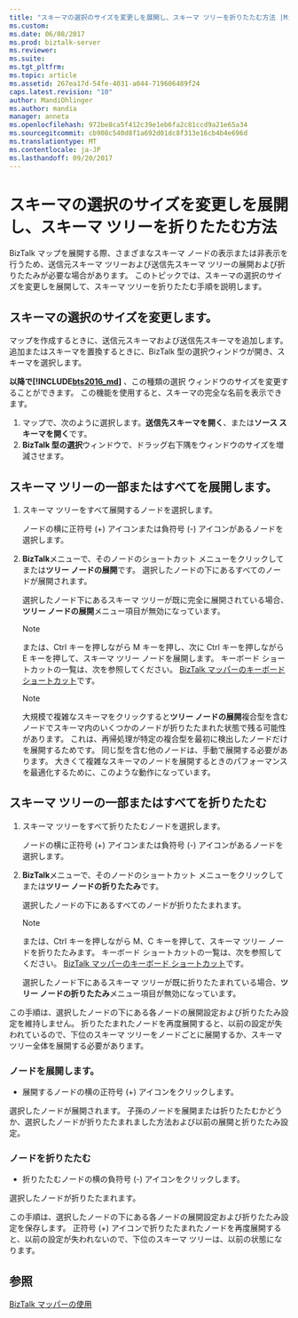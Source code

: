 ```yaml
---
title: "スキーマの選択のサイズを変更しを展開し、スキーマ ツリーを折りたたむ方法 |Microsoft ドキュメント"
ms.custom: 
ms.date: 06/08/2017
ms.prod: biztalk-server
ms.reviewer: 
ms.suite: 
ms.tgt_pltfrm: 
ms.topic: article
ms.assetid: 267ea17d-54fe-4031-a044-719606489f24
caps.latest.revision: "10"
author: MandiOhlinger
ms.author: mandia
manager: anneta
ms.openlocfilehash: 972be8ca5f412c39e1eb6fa2c81ccd9a21e65a34
ms.sourcegitcommit: cb908c540d8f1a692d01dc8f313e16cb4b4e696d
ms.translationtype: MT
ms.contentlocale: ja-JP
ms.lasthandoff: 09/20/2017
---
```

# <a name="how-to-resize-the-schema-picker-and-expand-and-collapse-the-schema-trees"></a>スキーマの選択のサイズを変更しを展開し、スキーマ ツリーを折りたたむ方法
BizTalk マップを展開する際、さまざまなスキーマ ノードの表示または非表示を行うため、送信元スキーマ ツリーおよび送信先スキーマ ツリーの展開および折りたたみが必要な場合があります。 このトピックでは、スキーマの選択のサイズを変更しを展開して、スキーマ ツリーを折りたたむ手順を説明します。  

## <a name="resize-the-schema-picker"></a>スキーマの選択のサイズを変更します。

マップを作成するときに、送信元スキーマおよび送信先スキーマを追加します。 追加またはスキーマを置換するときに、BizTalk 型の選択ウィンドウが開き、スキーマを選択します。 

**以降で[!INCLUDE[bts2016_md](../includes/bts2016-md.md)]** 、この種類の選択 ウィンドウのサイズを変更することができます。 この機能を使用すると、スキーマの完全な名前を表示できます。

1. マップで、次のように選択します。**送信先スキーマを開く**、または**ソース スキーマを開く**です。
2. **BizTalk 型の選択**ウィンドウで、ドラッグ右下隅をウィンドウのサイズを増減させます。
  
## <a name="expand-all-or-part-of-a-schema-tree"></a>スキーマ ツリーの一部またはすべてを展開します。  
  
1.  スキーマ ツリーをすべて展開するノードを選択します。  
  
     ノードの横に正符号 (+) アイコンまたは負符号 (-) アイコンがあるノードを選択します。  
  
2.  **BizTalk**メニューで、そのノードのショートカット メニューをクリックしてまたは**ツリー ノードの展開**です。 選択したノードの下にあるすべてのノードが展開されます。  
  
     選択したノード下にあるスキーマ ツリーが既に完全に展開されている場合、**ツリー ノードの展開**メニュー項目が無効になっています。  
  
    > [!NOTE]
    >  または、Ctrl キーを押しながら M キーを押し、次に Ctrl キーを押しながら E キーを押して、スキーマ ツリー ノードを展開します。 キーボード ショートカットの一覧は、次を参照してください。 [BizTalk マッパーのキーボード ショートカット](../core/biztalk-mapper-keyboard-shortcuts.md)です。  
  
    > [!NOTE]
    >  大規模で複雑なスキーマをクリックすると**ツリー ノードの展開**複合型を含むノードでスキーマ内のいくつかのノードが折りたたまれた状態で残る可能性があります。 これは、再帰処理が特定の複合型を最初に検出したノードだけを展開するためです。 同じ型を含む他のノードは、手動で展開する必要があります。 大きくて複雑なスキーマのノードを展開するときのパフォーマンスを最適化するために、このような動作になっています。  
  
## <a name="collapse-all-or-part-of-a-schema-tree"></a>スキーマ ツリーの一部またはすべてを折りたたむ  
  
1.  スキーマ ツリーをすべて折りたたむノードを選択します。  
  
     ノードの横に正符号 (+) アイコンまたは負符号 (-) アイコンがあるノードを選択します。  
  
2.  **BizTalk**メニューで、そのノードのショートカット メニューをクリックしてまたは**ツリー ノードの折りたたみ**です。  
  
     選択したノードの下にあるすべてのノードが折りたたまれます。  
  
    > [!NOTE]
    >  または、Ctrl キーを押しながら M、C キーを押して、スキーマ ツリー ノードを折りたたみます。 キーボード ショートカットの一覧は、次を参照してください。 [BizTalk マッパーのキーボード ショートカット](../core/biztalk-mapper-keyboard-shortcuts.md)です。  
  
     選択したノード下にあるスキーマ ツリーが既に折りたたまれている場合、**ツリー ノードの折りたたみ**メニュー項目が無効になっています。  
  
 この手順は、選択したノードの下にある各ノードの展開設定および折りたたみ設定を維持しません。 折りたたまれたノードを再度展開すると、以前の設定が失われているので、下位のスキーマ ツリーをノードごとに展開するか、スキーマ ツリー全体を展開する必要があります。  
  
### <a name="expand-a-node"></a>ノードを展開します。
  
-   展開するノードの横の正符号 (+) アイコンをクリックします。  
  
 選択したノードが展開されます。 子孫のノードを展開または折りたたむかどうか、選択したノードが折りたたまれました方法および以前の展開と折りたたみ設定。  
  
### <a name="collapse-a-node"></a>ノードを折りたたむ
  
-   折りたたむノードの横の負符号 (-) アイコンをクリックします。  
  
 選択したノードが折りたたまれます。  
  
 この手順は、選択したノードの下にある各ノードの展開設定および折りたたみ設定を保存します。 正符号 (+) アイコンで折りたたまれたノードを再度展開すると、以前の設定が失われないので、下位のスキーマ ツリーは、以前の状態になります。  
  
## <a name="see-also"></a>参照  
 [BizTalk マッパーの使用](../core/using-biztalk-mapper.md)